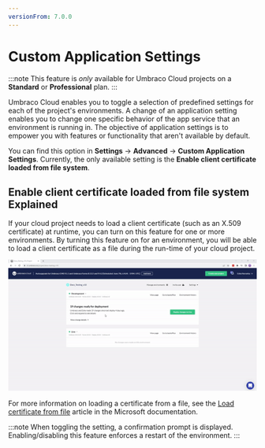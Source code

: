 ```yaml
---
versionFrom: 7.0.0
---
```


# Custom Application Settings

:::note
This feature is *only* available for Umbraco Cloud projects on a **Standard** or **Professional** plan.
:::

Umbraco Cloud enables you to toggle a selection of predefined settings for each of the project's environments.
A change of an application setting enables you to change one specific behavior of the app service that an environment is running in. The objective of application settings is to empower you with features or functionality that aren't available by default.

You can find this option in **Settings** -> **Advanced** -> **Custom Application Settings**. Currently, the only available setting is the **Enable client certificate loaded from file system**.

## Enable client certificate loaded from file system Explained

If your cloud project needs to load a client certificate (such as an X.509 certificate) at runtime, you can turn on this feature for one or more environments.
By turning this feature on for an environment, you will be able to load a client certificate as a file during the run-time of your cloud project.

![Enable Client Certificate](Images/EnableClientCertificateLoadedFromFileSystem-v10.gif)

For more information on loading a certificate from a file, see the [Load certificate from file](https://docs.microsoft.com/en-us/azure/app-service/configure-ssl-certificate-in-code#load-certificate-from-file) article in the Microsoft documentation.

:::note
When toggling the setting, a confirmation prompt is displayed. Enabling/disabling this feature enforces a restart of the environment.
:::
